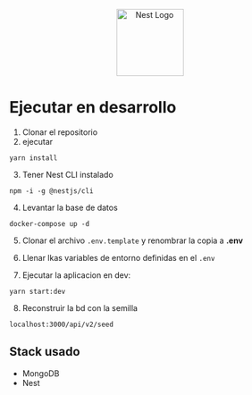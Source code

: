 <p align="center">
  <a href="http://nestjs.com/" target="blank"><img src="https://nestjs.com/img/logo-small.svg" width="120" alt="Nest Logo" /></a>
</p>

# Ejecutar en desarrollo

1. Clonar el repositorio
2. ejecutar
```
yarn install
```
3. Tener Nest CLI instalado
```
npm -i -g @nestjs/cli
```

4. Levantar la base de datos
```
docker-compose up -d
```

5. Clonar el archivo ```.env.template``` y renombrar la copia a __.env__

6. Llenar lkas variables de entorno definidas en el ```.env```

7. Ejecutar la aplicacion en dev:
```
yarn start:dev
```

8. Reconstruir la bd con la semilla
```
localhost:3000/api/v2/seed
```

## Stack usado
* MongoDB
* Nest